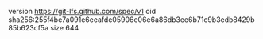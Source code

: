version https://git-lfs.github.com/spec/v1
oid sha256:255f4be7a091e6eeafde05906e06e6a86db3ee6b71c9b3edb8429b85b623cf5a
size 644
